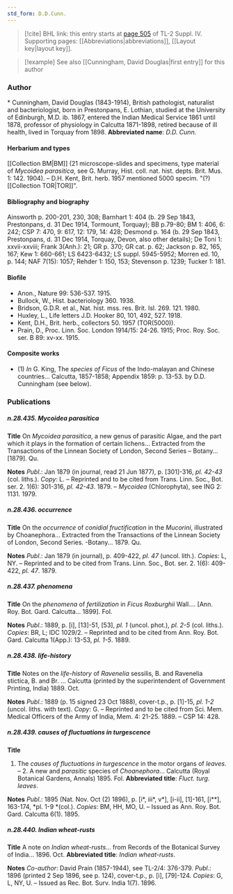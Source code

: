 ```yaml
---
std_form: D.D.Cunn.
---
```


> [!cite] BHL link: this entry starts at [page 505](https://www.biodiversitylibrary.org/page/33266182) of TL-2 Suppl. IV.
> Supporting pages: [[Abbreviations|abbreviations]], [[Layout key|layout key]].

> [!example] See also [[Cunningham, David Douglas|first entry]] for this author

### Author

\* Cunningham, David Douglas (1843-1914), British pathologist, naturalist and bacteriologist, born in Prestonpans, E. Lothian, studied at the University of Edinburgh, M.D. ib. 1867, entered the Indian Medical Service 1861 until 1878, professor of physiology in Calcutta 1871-1898, retired because of ill health, lived in Torquay from 1898. 
**Abbreviated name**: *D.D. Cunn.*

#### Herbarium and types

[[Collection BM|BM]] (21 microscope-slides and specimens, type material of *Mycoidea parasitica*, see G. Murray, Hist. coll. nat. hist. depts. Brit. Mus. 1: 142. 1904). – D.H. Kent, Brit. herb. 1957 mentioned 5000 specim. "(?)[[Collection TOR|TOR]]".

#### Bibliography and biography

Ainsworth p. 200-201, 230, 308; Barnhart 1: 404 (b. 29 Sep 1843, Prestonpans, d. 31 Dec 1914, Tormount, Torquay); BB p.79-80; BM 1: 406, 6: 242; CSP 7: 470, 9: 617, 12: 179, 14: 428; Desmond p. 164 (b. 29 Sep 1843, Prestonpans, d. 31 Dec 1914, Torquay, Devon, also other details); De Toni 1: xxvii-xxviii; Frank 3(Anh.): 21; GR p. 370; GR cat. p. 62; Jackson p. 82, 165, 167; Kew 1: 660-661; LS 6423-6432; LS suppl. 5945-5952; Morren ed. 10, p. 144; NAF 7(15): 1057; Rehder 1: 150, 153; Stevenson p. 1239; Tucker 1: 181.

#### Biofile

- Anon., Nature 99: 536-537. 1915.
- Bullock, W., Hist. bacteriology 360. 1938.
- Bridson, G.D.R. et al., Nat. hist. mss. res. Brit. Isl. 269. 121. 1980.
- Huxley, L., Life letters J.D. Hooker 80, 101, 492, 527. 1918.
- Kent, D.H., Brit. herb., collectors 50. 1957 (TOR(5000)).
- Prain, D., Proc. Linn. Soc. London 1914/15: 24-26. 1915; Proc. Roy. Soc. ser. B 89: xv-xx. 1915.

#### Composite works

- (1) *In* G. King, The *species of Ficus* of the Indo-malayan and Chinese countries... Calcutta, 1857-1858; Appendix 1859: p. 13-53. by D.D. Cunningham (see below).

### Publications

##### n.28.435. Mycoidea parasitica

**Title**
On *Mycoidea parasitica*, a new genus of parasitic Algae, and the part which it plays in the formation of certain lichens... Extracted from the Transactions of the Linnean Society of London, Second Series – Botany... \[1879\]. Qu.

**Notes**
*Publ*.: Jan 1879 (in journal, read 21 Jun 1877), p. \[301\]-316, *pl. 42-43* (col. liths.). *Copy*: L. – Reprinted and to be cited from Trans. Linn. Soc., Bot. ser. 2. 1(6): 301-316, *pl. 42-43*. 1879. – *Mycoidea* (Chlorophyta), see ING 2: 1131. 1979.

##### n.28.436. occurrence

**Title**
On the *occurrence* of *conidial fructification* in the *Mucorini*, illustrated by Choanephora... Extracted from the Transactions of the Linnean Society of London, Second Series. -Botany... 1879. Qu.

**Notes**
*Publ*.: Jan 1879 (in journal), p. 409-422, *pl. 47* (uncol. lith.). *Copies*: L, NY. – Reprinted and to be cited from Trans. Linn. Soc., Bot. ser. 2. 1(6): 409-422, *pl. 47*. 1879.

##### n.28.437. phenomena

**Title**
On the *phenomena* of *fertilization* in *Ficus Roxburghii* Wall.... \[Ann. Roy. Bot. Gard. Calcutta... 1899\]. Fol.

**Notes**
*Publ*.: 1889, p. \[i\], \[13\]-51, \[53\], *pl. 1* (uncol. phot.), *pl. 2-5* (col. liths.). *Copies*: BR, L; IDC 1029/2. – Reprinted and to be cited from Ann. Roy. Bot. Gard. Calcutta 1(App.): 13-53, *pl. 1-5*. 1889.

##### n.28.438. life-history

**Title**
Notes on the *life-history* of *Ravenelia* sessilis, B. and Ravenelia stictica, B. and Br. ... Calcutta (printed by the superintendent of Government Printing, India) 1889. Oct.

**Notes**
*Publ*.: 1889 (p. 15 signed 23 Oct 1888), cover-t.p., p. \[1\]-15, *pl. 1-2* (uncol. liths. with text).
*Copy*: G. – Reprinted and to be cited from Sci. Mem. Medical Officers of the Army of India, Mem. 4: 21-25. 1889. – CSP 14: 428.

##### n.28.439. causes of fluctuations in turgescence

**Title**
1. The *causes of fluctuations in turgescence* in the motor organs of *leaves*. – 2. A new and *parasitic* species of *Choanephora*... Calcutta (Royal Botanical Gardens, Annals) 1895. Fol.
**Abbreviated title**: *Fluct. turg. leaves*.

**Notes**
*Publ*.: 1895 (Nat. Nov. Oct (2) 1896), p. \[i\*, iii\*, v\*\], \[i-ii\], \[1\]-161, \[i\*\*\], 163-174, *pl. 1-9 *(col.). *Copies*: BM, HH, MO, U. – Issued as Ann. Roy. Bot. Gard. Calcutta 6(1). 1895.

##### n.28.440. Indian wheat-rusts

**Title**
A note on *Indian wheat-rusts*... from Records of the Botanical Survey of India... 1896. Oct.
**Abbreviated title**: *Indian wheat-rusts*.

**Notes**
*Co-author*: David Prain (1857-1944), see TL-2/4: 376-379.
*Publ*.: 1896 (printed 2 Sep 1896, see p. 124), cover-t.p., p. \[i\], \[79\]-124. *Copies*: G, L, NY, U. – Issued as Rec. Bot. Surv. India 1(7). 1896.

